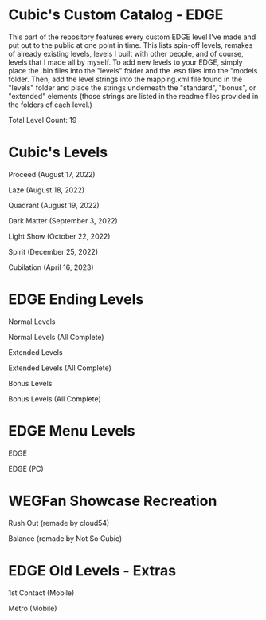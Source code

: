 # Cubic's Custom Catalog - EDGE
This part of the repository features every custom EDGE level I've made and put out to the public at one point in time. This lists spin-off levels, remakes of already existing levels, levels I built with other people, and of course, levels that I made all by myself. To add new levels to your EDGE, simply place the .bin files into the "levels" folder and the .eso files into the "models folder. Then, add the level strings into the mapping.xml file found in the "levels" folder and place the strings underneath the "standard", "bonus", or "extended" elements (those strings are listed in the readme files provided in the folders of each level.)

Total Level Count: 19

# Cubic's Levels
Proceed (August 17, 2022)

Laze (August 18, 2022)

Quadrant (August 19, 2022)

Dark Matter (September 3, 2022)

Light Show (October 22, 2022)

Spirit (December 25, 2022)

Cubilation (April 16, 2023)

# EDGE Ending Levels
Normal Levels

Normal Levels (All Complete)

Extended Levels

Extended Levels (All Complete)

Bonus Levels

Bonus Levels (All Complete)

# EDGE Menu Levels
EDGE

EDGE (PC)

# WEGFan Showcase Recreation
Rush Out (remade by cloud54)

Balance (remade by Not So Cubic)

# EDGE Old Levels - Extras
1st Contact (Mobile)

Metro (Mobile)
